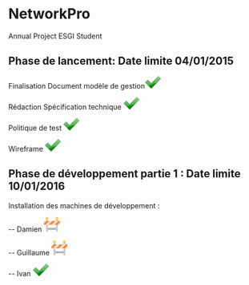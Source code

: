 # NetworkPro
Annual Project ESGI Student

## Phase de lancement: Date limite 04/01/2015   

Finalisation Document modèle de gestion[![alt text](https://github.com/izyj/MoyenneProject/raw/master/doc/ok.png "OK")](https://github.com/izyj/MoyenneProject/blob/master/doc/ok.png)

Rédaction Spécification technique   [![alt text](https://github.com/izyj/MoyenneProject/raw/master/doc/ok.png "OK")](https://github.com/izyj/MoyenneProject/blob/master/doc/ok.png)

Politique de test [![alt text](https://github.com/izyj/MoyenneProject/raw/master/doc/ok.png "OK")](https://github.com/izyj/MoyenneProject/blob/master/doc/ok.png)

Wireframe [![alt text](https://github.com/izyj/MoyenneProject/raw/master/doc/ok.png "OK")](https://github.com/izyj/MoyenneProject/blob/master/doc/ok.png)

## Phase de développement partie 1 : Date limite 10/01/2016   

Installation des machines de développement : 

-- Damien [![alt text](https://github.com/izyj/MoyenneProject/raw/master/doc/okko.png "En Cours")](https://github.com/izyj/MoyenneProject/blob/master/doc/okko.png)

-- Guillaume [![alt text](https://github.com/izyj/MoyenneProject/raw/master/doc/okko.png "En Cours")](https://github.com/izyj/MoyenneProject/blob/master/doc/okko.png)
  
-- Ivan [![alt text](https://github.com/izyj/MoyenneProject/raw/master/doc/ok.png "OK")](https://github.com/izyj/MoyenneProject/blob/master/doc/ok.png)

